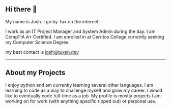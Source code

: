 ## Hi there 👋

My name is Josh. I go by Tux on the internet.

I work as an IT Project Manager and System Admin during the day. I am CompTIA A+ Certified. 
I am enrolled in at Cerritos College currently seeking my Computer Science Degree.

my best contact is [josh@tuxen.dev](mailto:josh@tuxen.dev)


----------------------------------
## About my Projects

I enjoy python and am currently learning several other languages.
I am learning to code as a way to challenge myself and grow my career.
I would like to eventually code full-time as a job.
My profile is mostly projects I am working on for work (with anything specific ripped out) or personal use.
